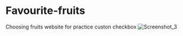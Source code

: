 # Favourite-fruits
Choosing fruits website for practice custon checkbox
![Screenshot_3](https://user-images.githubusercontent.com/87645525/230748069-8e5840df-7a7b-49c7-a4fa-52e39e080260.jpg)
